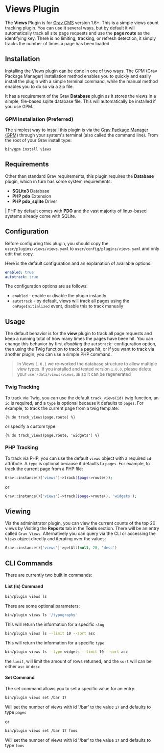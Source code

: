 # Views Plugin

The **Views** Plugin is for [Grav CMS](http://github.com/getgrav/grav) version 1.6+. This is a simple views count tracking plugin.  You can use it several ways, but by default it will automatically track all site page requests and use the **page route** as the identifying key.  There is no limiting, tracking, or refresh detection, it simply tracks the number of times a page has been loaded.

## Installation

Installing the Views plugin can be done in one of two ways. The GPM (Grav Package Manager) installation method enables you to quickly and easily install the plugin with a simple terminal command, while the manual method enables you to do so via a zip file.

It has a requirement of the Grav **Database** plugin as it stores the views in a simple, file-based sqlite database file.  This will automatically be installed if you use GPM.

### GPM Installation (Preferred)

The simplest way to install this plugin is via the [Grav Package Manager (GPM)](http://learn.getgrav.org/advanced/grav-gpm) through your system's terminal (also called the command line).  From the root of your Grav install type:

    bin/gpm install views

## Requirements

Other than standard Grav requirements, this plugin requires the **Database** plugin, which in turn has some system requirements:

* **SQLite3** Database
* **PHP pdo** Extension
* **PHP pdo_sqlite** Driver

| PHP by default comes with **PDO** and the vast majority of linux-based systems already come with SQLite.  

## Configuration

Before configuring this plugin, you should copy the `user/plugins/views/views.yaml` to `user/config/plugins/views.yaml` and only edit that copy.

Here is the default configuration and an explanation of available options:

```yaml
enabled: true
autotrack: true    
```

The configuration options are as follows:

* `enabled` - enable or disable the plugin instantly
* `autotrack` - by default, views will track all pages using the `onPageInitialized` event, disable this to track manually

## Usage

The default behavior is for the **view** plugin to track all page requests and keep a running total of how many times the pages have been hit.  You can change this behavior by first _disabling_ the `autotrack:` configuration option, then using the Twig function to track a page hit, or if you want to track via another plugin, you can use a simple PHP command.

> In Views `1.0.1` we re-worked the database structure to allow multiple view types. If you installed and tested version `1.0.0`, please delete your `user/data/views/views.db` so it can be regenerated

### Twig Tracking

To track via Twig, you can use the default `track_views(id)` twig function, an `id` is required, and a `type` is optional because it defaults to `pages`.  For example, to track the current page from a twig template:

```twig
{% do track_views(page.route) %}
```

or specify a custom type

```twig
{% do track_views(page.route, 'widgets') %}
```

### PHP Tracking

To track via PHP, you can use the default `views` object with a required `id` attribute. A `type` is optional because it defaults to `pages`.  For example, to track the current page from a PHP file:

```php
Grav::instance()['views']->track($page->route());
```

or

```php
Grav::instance()['views']->track($page->route(), 'widgets');
```

## Viewing

Via the administrator plugin, you can view the current counts of the top 20 views by Visiting the **Reports** tab in the **Tools** section.  There will be an entry called `Grav Views`.  Alternatively you can query via the CLI or accessing the `Views` object directly and iterating over the values:

```php
Grav::instance()['views']->getAll(null, 20, 'desc')
```

## CLI Commands

There are currently two built in commands:

#### List (ls) Command

```bash
bin/plugin views ls
```

There are some optional parameters: 

```bash
bin/plugin views ls '/typography'
```

This will return the information for a specific `slug`

```bash
bin/plugin views ls --limit 10 --sort asc
```

This will return the information for a specific `type`

```bash
bin/plugin views ls --type widgets --limit 10 --sort asc
```

the `limit`, will limit the amount of rows returned, and the `sort` will can be either `asc` or `desc`

#### Set Command

The set command allows you to set a specific value for an entry:

```bash
bin/plugin views set /bar 17
```

Will set the number of views with id '/bar' to the value `17` and defaults to type `pages`

or 

```bash
bin/plugin views set /bar 17 foos
```

Will set the number of views with id '/bar' to the value `17` and defaults to type `foos`







